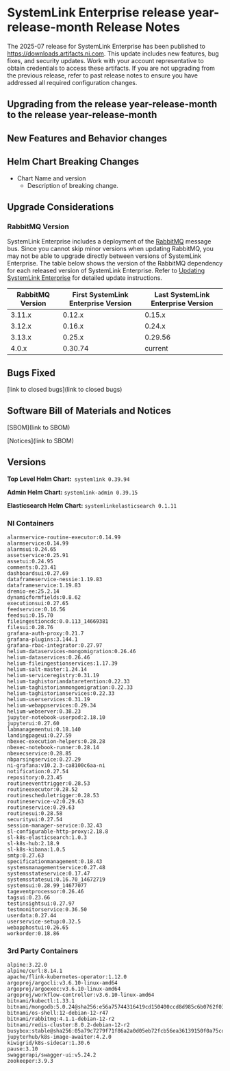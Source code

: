 # SystemLink Enterprise release year-release-month Release Notes

The 2025-07 release for SystemLink Enterprise has been published to
<https://downloads.artifacts.ni.com>. This update includes new features, bug
fixes, and security updates. Work with your account representative to obtain
credentials to access these artifacts. If you are not upgrading from the
previous release, refer to past release notes to ensure you have addressed all
required configuration changes.

## Upgrading from the release year-release-month to the release year-release-month

<!-- Optional section to include comments and instructions needed to successfully upgrade from the previous release to the current release. If the only changes needed are already captured in Helm Chart Breaking Changes, this section is not needed. -->

## New Features and Behavior changes

## Helm Chart Breaking Changes

- Chart Name and version
  - Description of breaking change.

## Upgrade Considerations

### RabbitMQ Version

SystemLink Enterprise includes a deployment of the
[RabbitMQ](https://www.rabbitmq.com/) message bus. Since you cannot skip minor
versions when updating RabbitMQ, you may not be able to upgrade directly between
versions of SystemLink Enterprise. The table below shows the version of the
RabbitMQ dependency for each released version of SystemLink Enterprise. Refer to
[Updating SystemLink Enterprise](https://www.ni.com/docs/en-US/bundle/systemlink-enterprise/page/updating-systemlink-enterprise.html)
for detailed update instructions.

| RabbitMQ Version | First SystemLink Enterprise Version | Last SystemLink Enterprise Version |
| ---------------- | ----------------------------------- | ---------------------------------- |
| 3.11.x           | 0.12.x                              | 0.15.x                             |
| 3.12.x           | 0.16.x                              | 0.24.x                             |
| 3.13.x           | 0.25.x                              | 0.29.56                            |
| 4.0.x            | 0.30.74                             | current                            |

## Bugs Fixed

<!-- This section should link to the excel document that list customer facing bugs, fixed in the current release. The URL for the release (tag) should be used. -->

[link to closed bugs](link to closed bugs)

## Software Bill of Materials and Notices

<!-- This section should link to the directories containing notices and SBOM. The URL for the release (tag) should be used. -->

[SBOM](link to SBOM)

[Notices](link to SBOM)

## Versions

**Top Level Helm Chart:** `systemlink 0.39.94`

**Admin Helm Chart:** `systemlink-admin 0.39.15`

**Elasticsearch Helm Chart:** `systemlinkelasticsearch 0.1.11`

### NI Containers

```text
alarmservice-routine-executor:0.14.99
alarmservice:0.14.99
alarmsui:0.24.65
assetservice:0.25.91
assetui:0.24.95
comments:0.23.41
dashboardsui:0.27.69
dataframeservice-nessie:1.19.83
dataframeservice:1.19.83
dremio-ee:25.2.14
dynamicformfields:0.8.62
executionsui:0.27.65
feedservice:0.16.56
feedsui:0.15.70
fileingestioncdc:0.0.113_14669381
filesui:0.28.76
grafana-auth-proxy:0.21.7
grafana-plugins:3.144.1
grafana-rbac-integrator:0.27.97
helium-dataservices-mongomigration:0.26.46
helium-dataservices:0.26.46
helium-fileingestionservices:1.17.39
helium-salt-master:1.24.14
helium-serviceregistry:0.31.19
helium-taghistoriandataretention:0.22.33
helium-taghistorianmongomigration:0.22.33
helium-taghistorianservices:0.22.33
helium-userservices:0.31.19
helium-webappservices:0.29.34
helium-webserver:0.38.23
jupyter-notebook-userpod:2.18.10
jupyterui:0.27.60
labmanagementui:0.18.140
landingpageui:0.27.59
nbexec-execution-helpers:0.28.28
nbexec-notebook-runner:0.28.14
nbexecservice:0.28.85
nbparsingservice:0.27.29
ni-grafana:v10.2.3-ca8100c6aa-ni
notification:0.27.54
repository:0.23.45
routineeventtrigger:0.28.53
routineexecutor:0.28.52
routinescheduletrigger:0.28.53
routineservice-v2:0.29.63
routineservice:0.29.63
routinesui:0.28.58
securityui:0.27.54
session-manager-service:0.32.43
sl-configurable-http-proxy:2.18.8
sl-k8s-elasticsearch:1.0.3
sl-k8s-hub:2.18.9
sl-k8s-kibana:1.0.5
smtp:0.27.63
specificationmanagement:0.18.43
systemsmanagementservice:0.27.48
systemsstateservice:0.17.47
systemsstatesui:0.16.70_14672719
systemsui:0.28.99_14677077
tageventprocessor:0.26.46
tagsui:0.23.66
testinsightsui:0.27.97
testmonitorservice:0.36.50
userdata:0.27.44
userservice-setup:0.32.5
webapphostui:0.26.65
workorder:0.18.86
```

### 3rd Party Containers

```text
alpine:3.22.0
alpine/curl:8.14.1
apache/flink-kubernetes-operator:1.12.0
argoproj/argocli:v3.6.10-linux-amd64
argoproj/argoexec:v3.6.10-linux-amd64
argoproj/workflow-controller:v3.6.10-linux-amd64
bitnami/kubectl:1.33.1
bitnami/mongodb:5.0.24@sha256:e56a75744316419cd150400ccd8d985c6b0762f03c7a3b015f233524d043731f
bitnami/os-shell:12-debian-12-r47
bitnami/rabbitmq:4.1.1-debian-12-r2
bitnami/redis-cluster:8.0.2-debian-12-r2
busybox:stable@sha256:05a79c7279f71f86a2a0d05eb72fcb56ea36139150f0a75cd87e80a4272e4e39
jupyterhub/k8s-image-awaiter:4.2.0
kiwigrid/k8s-sidecar:1.30.6
pause:3.10
swaggerapi/swagger-ui:v5.24.2
zookeeper:3.9.3
```
